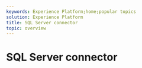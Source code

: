 ```yaml
---
keywords: Experience Platform;home;popular topics
solution: Experience Platform
title: SQL Server connector
topic: overview
---
```


# SQL Server connector